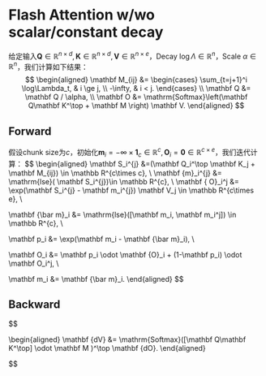 # Flash Attention w/wo scalar/constant decay

给定输入$\mathbf Q\in \mathbb R^{n\times d}, \mathbf K\in \mathbb R^{n\times d}, \mathbf V\in \mathbb R^{n\times e}$，Decay $\log\Lambda\in \mathbb R^{n}$，Scale $\alpha\in \mathbb R^n$，我们计算如下结果：
$$
\begin{aligned}
\mathbf M_{ij} &=
\begin{cases}
\sum_{t=j+1}^i \log\Lambda_t, & i \ge j, \\
-\infty, & i < j.
\end{cases} \\
\mathbf Q &= \mathbf Q / \alpha, \\
\mathbf O &= \mathrm{Softmax}\left(\mathbf Q\mathbf K^\top + \mathbf M \right) \mathbf V.
\end{aligned}
$$

## Forward

假设chunk size为$c$，初始化$\mathbf m_i=-\infty \times  \mathbf 1_c \in \mathbb R^{c}, \mathbf O_i = \mathbf 0\in \mathbb R^{c\times e}$，我们迭代计算：
$$
\begin{aligned}
\mathbf S_i^{j} &=(\mathbf Q_i^\top \mathbf K_j + \mathbf M_{ij}) \in \mathbb R^{c\times c}, \\
\mathbf {m}_i^{j} &= \mathrm{lse}( \mathbf S_i^{j})\in \mathbb R^{c}, \\
\mathbf { O}_i^j &= \exp(\mathbf S_i^{j} - \mathbf m_i^{j})  \mathbf V_j \in \mathbb R^{c\times e}, \\

\mathbf {\bar m}_i &= \mathrm{lse}([\mathbf m_i, \mathbf m_i^j]) \in \mathbb R^{c}, \\

\mathbf p_i &= \exp(\mathbf m_i - \mathbf {\bar m}_i), \\

\mathbf O_i &= \mathbf p_i \odot \mathbf {O}_i + (1-\mathbf p_i) \odot \mathbf O_i^j, \\

\mathbf m_i &= \mathbf {\bar m}_i.
\end{aligned}
$$


## Backward
$$

\begin{aligned}
\mathbf {dV} &= \mathrm{Softmax}([\mathbf Q\mathbf K^\top] \odot \mathbf M )^\top \mathbf {dO}.
\end{aligned}

$$
